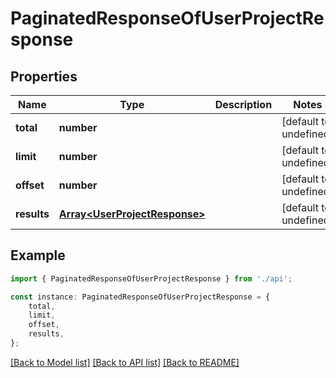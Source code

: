 # PaginatedResponseOfUserProjectResponse


## Properties

Name | Type | Description | Notes
------------ | ------------- | ------------- | -------------
**total** | **number** |  | [default to undefined]
**limit** | **number** |  | [default to undefined]
**offset** | **number** |  | [default to undefined]
**results** | [**Array&lt;UserProjectResponse&gt;**](UserProjectResponse.md) |  | [default to undefined]

## Example

```typescript
import { PaginatedResponseOfUserProjectResponse } from './api';

const instance: PaginatedResponseOfUserProjectResponse = {
    total,
    limit,
    offset,
    results,
};
```

[[Back to Model list]](../README.md#documentation-for-models) [[Back to API list]](../README.md#documentation-for-api-endpoints) [[Back to README]](../README.md)
